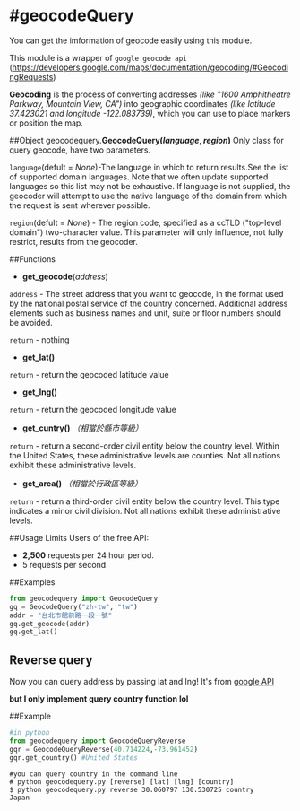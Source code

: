 #geocodeQuery
============

You can get the imformation of geocode easily using this module.

This module is a wrapper of `google geocode api`
(https://developers.google.com/maps/documentation/geocoding/#GeocodingRequests)

**Geocoding** is the process of converting addresses *(like "1600 Amphitheatre Parkway, Mountain View, CA")* into geographic coordinates *(like latitude 37.423021 and longitude -122.083739)*, which you can use to place markers or position the map.

##Object
geocodequery.**GeocodeQuery(*language*, *region*)**
 Only class for query geocode, have two parameters.
 
 `language`(defult = *None*)-The language in which to return results.See the list of 
 supported domain languages. Note that we often update supported languages so this
 list may not be exhaustive. If language is not supplied, the geocoder will attempt
 to use the native language of the domain from which the request is sent wherever possible.
 
 `region`(defult = *None*) - The region code, specified as a ccTLD ("top-level domain") 
 two-character value. This parameter will only influence, not fully restrict, results 
 from the geocoder.

##Functions

* **get_geocode**(*address*)

`address` - The street address that you want to geocode, in the format used by the national
postal service of the country concerned. Additional address elements such as business names
and unit, suite or floor numbers should be avoided. 

`return` - nothing

* **get_lat()**

`return` - return the geocoded latitude value

* **get_lng()**

`return` - return the geocoded longitude value

* **get_cuntry()** *（相當於縣市等級）*

`return` - return a second-order civil entity below the country level. 
Within the United States, these administrative levels are counties. 
Not all nations exhibit these administrative levels.

* **get_area()** *（相當於行政區等級）*

`return` - return a third-order civil entity below the country level. 
This type indicates a minor civil division. Not all nations exhibit these 
administrative levels.

##Usage Limits
Users of the free API:
* **2,500** requests per 24 hour period.
* 5 requests per second.

##Examples

```python
from geocodequery import GeocodeQuery
gq = GeocodeQuery("zh-tw", "tw")
addr = "台北市館前路一段一號"
gq.get_geocode(addr)
gq.get_lat()
```

## Reverse query
Now you can query address by passing lat and lng!
It's from [google API](https://developers.google.com/maps/documentation/geocoding/#ReverseGeocoding)

**but I only implement query country function lol**

##Example
```python
#in python
from geocodequery import GeocodeQueryReverse
gqr = GeocodeQueryReverse(40.714224,-73.961452)
gqr.get_country() #United States
```
```shell
#you can query country in the command line
# python geocodequery.py [reverse] [lat] [lng] [country]
$ python geocodequery.py reverse 30.060797 130.530725 country
Japan
```

